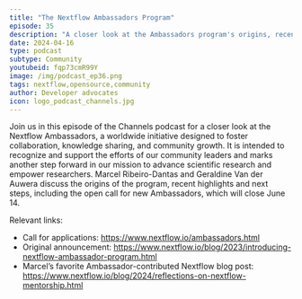 ```yaml
---
title: "The Nextflow Ambassadors Program"
episode: 35
description: "A closer look at the Ambassadors program's origins, recent highlights and next steps."
date: 2024-04-16
type: podcast
subtype: Community
youtubeid: fqp73cmR99Y
image: /img/podcast_ep36.png
tags: nextflow,opensource,community
author: Developer advocates
icon: logo_podcast_channels.jpg
---
```


Join us in this episode of the Channels podcast for a closer look at the Nextflow Ambassadors, a worldwide initiative designed to foster collaboration, knowledge sharing, and community growth. It is intended to recognize and support the efforts of our community leaders and marks another step forward in our mission to advance scientific research and empower researchers. Marcel Ribeiro-Dantas and Geraldine Van der Auwera discuss the origins of the program, recent highlights and next steps, including the open call for new Ambassadors, which will close June 14.


<!-- end-archive-description -->

Relevant links:

- Call for applications: https://www.nextflow.io/ambassadors.html
- Original announcement: https://www.nextflow.io/blog/2023/introducing-nextflow-ambassador-program.html
- Marcel’s favorite Ambassador-contributed Nextflow blog post: https://www.nextflow.io/blog/2024/reflections-on-nextflow-mentorship.html

